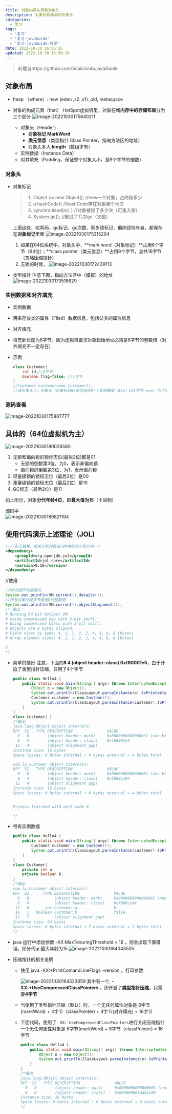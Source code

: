 ```yaml
---
title: 对象内存布局和对象头
description: 对象内存布局和对象头
categories:
  - 学习
tags:
  - '复习'
  - '复习-javaGuide'
  - '复习-javaGuide-并发'
date: 2022-10-30 16:56:16
updated: 2022-10-30 18:56:16
---
```


> 转载自https://github.com/Snailclimb/JavaGuide

## 对象布局

- heap （where）: new (eden ,s0 ,s1) ,old, metaspace

- 对象的构成元素（that）
  HotSpot虚拟机里，对象在**堆内存中的存储布局**分为三个部分
  ![image-20221030175640211](https://raw.githubusercontent.com/lwmfjc/lwmfjc.github.io.resource/main/img/image-20221030175640211.png)
  - 对象头（Header）
    - **对象标记 MarkWord**
    - **类元信息**（类型指针 Class Pointer，指向方法区的地址）
    - 对象头多大 **length**（数组才有）
  - 实例数据（Instance Data）
  - 对其填充（Padding，保证整个对象大小，是8个字节的倍数）

### 对象头

- 对象标记 
    > 1. Object o= new Object(); //new一个对象，占内存多少 
    > 2. o.hashCode() //hashCode存在对象哪个地方
    > 3. synchronized(o){ }  //对象被锁了多少次（可重入锁）
    > 4. System.gc(); //躲过了几次gc（次数）

    上面这些，哈希码、gc标记、gc次数、同步锁标记、偏向锁持有者，都保存在**对象标记**里面
    ![image-20221030175315204](https://raw.githubusercontent.com/lwmfjc/lwmfjc.github.io.resource/main/img/image-20221030175315204.png)

    1. 如果在64位系统中，对象头中，**mark word（对象标记）**占用8个字节（64位）；**class pointer（类元信息）**占用8个字节，总共16字节（忽略压缩指针）
    2. 无锁的时候，
       ![image-20221030172439113](https://raw.githubusercontent.com/lwmfjc/lwmfjc.github.io.resource/main/img/image-20221030172439113.png)

- 类型指针
    注意下图，指向方法区中（模板）的地址
    ![image-20221030173518629](https://raw.githubusercontent.com/lwmfjc/lwmfjc.github.io.resource/main/img/image-20221030173518629.png)

### 实例数据和对齐填充

- 实例数据
  
- 用来存放类的属性（Filed）数据信息，包括父类的属性信息
  
- 对齐填充
  
- 填充到长度为8字节，因为虚拟机要求对象起始地址必须是8字节的整数倍（对齐填充不一定存在）
  
- 示例

  ```java
  class Customer{
      int id;//4字节
      boolean flag=false; //1字节
  }
  //Customer customer=new Customer();
  //该对象大小：对象头（对象标记8+类型指针8）+实例数据（4+1）=21字节 ===> 为了对齐填充，则为24字节
  ```


### 源码查看

![image-20221030175807777](https://raw.githubusercontent.com/lwmfjc/lwmfjc.github.io.resource/main/img/image-20221030175807777.png)

## 具体的（64位虚拟机为主）

![image-20221030180026580](https://raw.githubusercontent.com/lwmfjc/lwmfjc.github.io.resource/main/img/image-20221030180026580.png)

1. 无锁和偏向锁的锁标志位(最后2位)都是01
   - 无锁的倒数第3位，为0，表示非偏向锁
   - 偏向锁的倒数第3位，为1，表示偏向锁
2. 轻量级锁的锁标志位（最后2位）是00
3. 重量级锁的锁标志位（最后2位）是10
4. GC标志（最后2位）是11

如上所示，对象**分代年龄4位**，即**最大值为15**（十进制）

源码中  
![image-20221030180821194](https://raw.githubusercontent.com/lwmfjc/lwmfjc.github.io.resource/main/img/image-20221030180821194.png)

## 使用代码演示上述理论（JOL)

```xml
<!--引入依赖，用来分析对象在JVM中的大小和分布-->
<dependency>
    <groupId>org.openjdk.jol</groupId>
    <artifactId>jol-core</artifactId>
    <version>0.16</version>
</dependency>
```

//使用

```java
//VM的细节详细情况
System.out.println(VM.current().details());
//所有对象分配字节都是8的整数倍
System.out.println(VM.current().objectAlignment());
/* 输出：
# Running 64-bit HotSpot VM.
# Using compressed oop with 3-bit shift.
# Using compressed klass with 3-bit shift.
# Objects are 8 bytes aligned.
# Field sizes by type: 4, 1, 1, 2, 2, 4, 4, 8, 8 [bytes]
# Array element sizes: 4, 1, 1, 2, 2, 4, 4, 8, 8 [bytes]

8
*/
```

- 简单的情形
  注意，下面的**8   4        (object header: class)    0xf80001e5**，由于开启了类型指针压缩，只用了4个字节

  ```java
  public class Hello4 {
      public static void main(String[] args) throws InterruptedException {
          Object o = new Object();
          System.out.println(ClassLayout.parseInstance(o).toPrintable()); //16字节
          Customer customer = new Customer();
          System.out.println(ClassLayout.parseInstance(customer).toPrintable()); //16字节
      }
  }
  class Customer{ }
  /*输出
  java.lang.Object object internals:
  OFF  SZ   TYPE DESCRIPTION               VALUE
    0   8        (object header: mark)     0x0000000000000001 (non-biasable; age: 0)
    8   4        (object header: class)    0xf80001e5
   12   4        (object alignment gap)    
  Instance size: 16 bytes
  Space losses: 0 bytes internal + 4 bytes external = 4 bytes total
  
  com.ly.Customer object internals:
  OFF  SZ   TYPE DESCRIPTION               VALUE
    0   8        (object header: mark)     0x0000000000000001 (non-biasable; age: 0)
    8   4        (object header: class)    0xf800cc94
   12   4        (object alignment gap)    
  Instance size: 16 bytes
  Space losses: 0 bytes internal + 4 bytes external = 4 bytes total
  
  
  Process finished with exit code 0
  
  */
  ```

- 带有实例数据

  ```java
  public class Hello4 {
      public static void main(String[] args) throws InterruptedException { 
          Customer customer = new Customer();
          System.out.println(ClassLayout.parseInstance(customer).toPrintable()); //16字节
      }
  }
  class Customer{
      private int a;
      private boolean b;
  }
  /*输出
  com.ly.Customer object internals:
  OFF  SZ      TYPE DESCRIPTION               VALUE
    0   8           (object header: mark)     0x0000000000000001 (non-biasable; age: 0)
    8   4           (object header: class)    0xf800cc94
   12   4       int Customer.a                0
   16   1   boolean Customer.b                false
   17   7           (object alignment gap)    
  Instance size: 24 bytes
  Space losses: 0 bytes internal + 7 bytes external = 7 bytes total
  */
  ```

- java 运行中添加参数 -XX:MaxTenuringThreshold = 16 ，则会出现下面错误，即分代gc最大年龄为15
  ![image-20221030184043505](https://raw.githubusercontent.com/lwmfjc/lwmfjc.github.io.resource/main/img/image-20221030184043505.png)

- 压缩指针的相关说明

  - 使用 java -XX:+PrintComandLineFlags -version ，打印参数

    ![image-20221030184523659](https://raw.githubusercontent.com/lwmfjc/lwmfjc.github.io.resource/main/img/image-20221030184523659.png)
    其中有一个, **-XX:+UseCompressedClassPointers** ，即开启了**类型指针压缩**，只需要**4字节**

  - 当使用了类型指针压缩（默认）时，一个无任何属性对象是 8字节(markWord) + 4字节（classPointer) + 4字节(对齐填充) = 16字节

  - 下面代码，使用了 ```-XX:-UseCompressedClassPointers```进行关闭压缩指针
    一个无任何属性对象是 8字节(markWord) + 8字节（classPointer) = 16字节

    ```java
    public class Hello4 {
        public static void main(String[] args) throws InterruptedException {
            Object o = new Object();
            System.out.println(ClassLayout.parseInstance(o).toPrintable()); //16字节 //16字节
        }
    }
    /*输出
    java.lang.Object object internals:
    OFF  SZ   TYPE DESCRIPTION               VALUE
      0   8        (object header: mark)     0x0000000000000001 (non-biasable; age: 0)
      8   8        (object header: class)    0x000000001dab1c00
    Instance size: 16 bytes
    Space losses: 0 bytes internal + 0 bytes external = 0 bytes total
    */
    ```